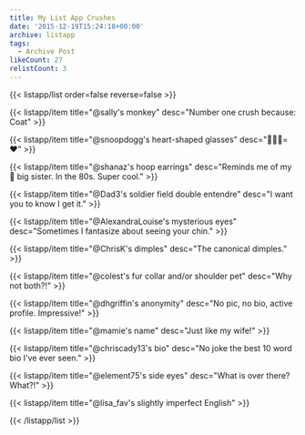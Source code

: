 ```yaml
---
title: My List App Crushes
date: '2015-12-19T15:24:18+00:00'
archive: listapp
tags: 
  - Archive Post
likeCount: 27
relistCount: 3
---
```



{{< listapp/list order=false reverse=false >}}

   {{< listapp/item title="@sally's monkey"
      desc="Number one crush because: Coat" >}}

   {{< listapp/item title="@snoopdogg's heart-shaped glasses"
      desc="💛➕💛=❤️" >}}

   {{< listapp/item title="@shanaz's hoop earrings"
      desc="Reminds me of my 💯 big sister. In the 80s. Super cool." >}}

   {{< listapp/item title="@Dad3's soldier field double entendre"
      desc="I want you to know I get it." >}}

   {{< listapp/item title="@AlexandraLouise's mysterious eyes"
      desc="Sometimes I fantasize about seeing your chin." >}}

   {{< listapp/item title="@ChrisK's dimples"
      desc="The canonical dimples." >}}

   {{< listapp/item title="@colest's fur collar and/or shoulder pet"
      desc="Why not both?!" >}}

   {{< listapp/item title="@dhgriffin's anonymity"
      desc="No pic, no bio, active profile. Impressive!" >}}

   {{< listapp/item title="@mamie's name"
      desc="Just like my wife!" >}}

   {{< listapp/item title="@chriscady13's bio"
      desc="No joke the best 10 word bio I've ever seen." >}}

   {{< listapp/item title="@element75's side eyes"
      desc="What is over there? What?!" >}}

   {{< listapp/item title="@lisa_fav's slightly imperfect English" >}}

{{< /listapp/list >}}
